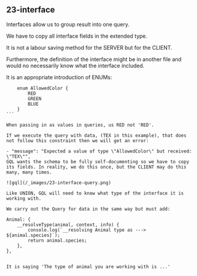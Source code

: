 ## 23-interface

Interfaces allow us to group result into one query.

We have to copy all interface fields in the extended type.

It is not a labour saving method for the SERVER but for the CLIENT.

Furthermore, the definition of the interface might be in another file and would no necessarily know what the interface included.

It is an appropriate introduction of ENUMs:

````
	enum AllowedColor {
		RED
		GREEN
		BLUE
	}
```

When passing in as values in queries, us RED not 'RED'.

If we execute the query with data, (TEX in this example), that does not follow this constraint then we will get an error:

- "message": "Expected a value of type \"AllowedColor\" but received: \"TEX\"",
GQL wants the schema to be fully self-documenting so we have to copy its fields. In reality, we do this once, but the CLIENT may do this many, many times.

![gql](/_images/23-interface-query.png)

Like UNION, GQL will need to know what type of the interface it is working with.

We carry out the Query for data in the same way but must add:

````

    Animal: {
    	__resolveType(animal, context, info) {
    		console.log(`__resolving Animal type as ---> ${animal.species}`);
    		return animal.species;
    	},
    },

```

It is saying 'The type of animal you are working with is ...'
```
